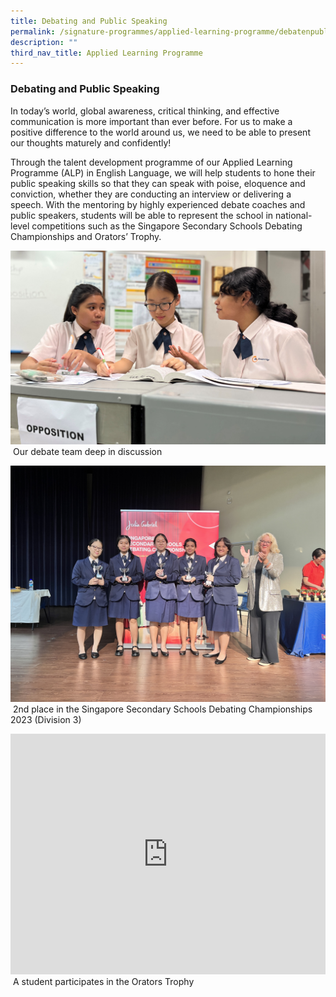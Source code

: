 ```yaml
---
title: Debating and Public Speaking
permalink: /signature-programmes/applied-learning-programme/debatenpublicspeaking/
description: ""
third_nav_title: Applied Learning Programme
---
```

### Debating and Public Speaking

In today’s world, global awareness, critical thinking, and effective communication is more important than ever before. For us to make a positive difference to the world around us, we need to be able to present our thoughts maturely and confidently!

Through the talent development programme of our Applied Learning Programme (ALP) in English Language, we will help students to hone their public speaking skills so that they can speak with poise, eloquence and conviction, whether they are conducting an interview or delivering a speech. With the mentoring by highly experienced debate coaches and public speakers, students will be able to represent the school in national-level competitions such as the Singapore Secondary Schools Debating Championships and Orators’ Trophy.

![](/images/ALP/alp-1a.jpg)
&nbsp;Our debate team deep in discussion

![](/images/ALP/alp-1b.JPG)
&nbsp;2nd place in the Singapore Secondary Schools Debating Championships 2023 (Division 3)

<iframe width="100%" height="385" src="https://www.youtube.com/embed/adFeKyQqygc" title="YouTube video player" frameborder="0" allow="accelerometer; autoplay; clipboard-write; encrypted-media; gyroscope; picture-in-picture" allowfullscreen=""></iframe>
&nbsp;A student participates in the Orators Trophy